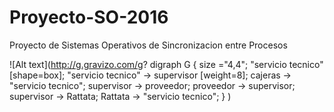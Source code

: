 # Proyecto-SO-2016
Proyecto de Sistemas Operativos de Sincronizacion entre Procesos

![Alt text](http://g.gravizo.com/g?
  digraph G {
    size ="4,4";
    "servicio tecnico" [shape=box];
    "servicio tecnico" -> supervisor [weight=8];
    cajeras -> "servicio tecnico";
    supervisor -> proveedor;
    proveedor -> supervisor;
    supervisor -> Rattata;
    Rattata -> "servicio tecnico";
  }
)
